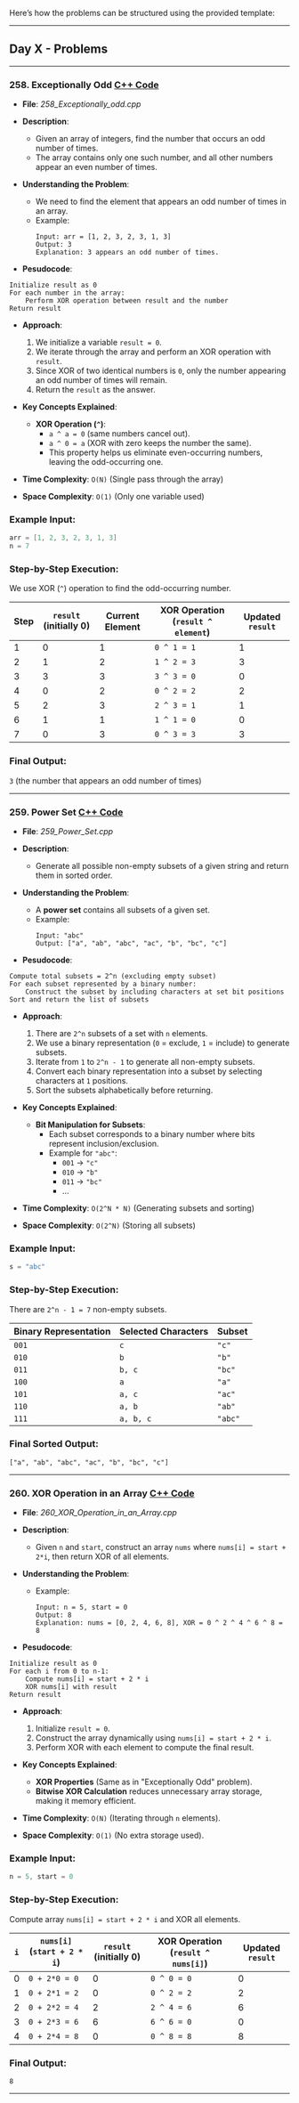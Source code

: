 Here’s how the problems can be structured using the provided template:  

---

## Day X - Problems  

---

### 258. **Exceptionally Odd** [C++ Code](./_258_Exceptionally_odd.cpp)  

- **File**: _258_Exceptionally_odd.cpp_  
- **Description**:  
  - Given an array of integers, find the number that occurs an odd number of times.  
  - The array contains only one such number, and all other numbers appear an even number of times.  

- **Understanding the Problem**:  
  - We need to find the element that appears an odd number of times in an array.  
  - Example:  
    ```
    Input: arr = [1, 2, 3, 2, 3, 1, 3]  
    Output: 3  
    Explanation: 3 appears an odd number of times.
    ```

- **Pesudocode**:
```
Initialize result as 0
For each number in the array:
    Perform XOR operation between result and the number
Return result
```

- **Approach**:  
  1. We initialize a variable `result = 0`.  
  2. We iterate through the array and perform an XOR operation with `result`.  
  3. Since XOR of two identical numbers is `0`, only the number appearing an odd number of times will remain.  
  4. Return the `result` as the answer.  

- **Key Concepts Explained**:  
  - **XOR Operation (`^`)**:  
    - `a ^ a = 0` (same numbers cancel out).  
    - `a ^ 0 = a` (XOR with zero keeps the number the same).  
    - This property helps us eliminate even-occurring numbers, leaving the odd-occurring one.  

- **Time Complexity**: `O(N)` (Single pass through the array)  
- **Space Complexity**: `O(1)` (Only one variable used)  

### **Example Input:**  
```cpp
arr = [1, 2, 3, 2, 3, 1, 3]  
n = 7  
```

### **Step-by-Step Execution:**  
We use XOR (`^`) operation to find the odd-occurring number.

| Step | `result` (initially 0) | Current Element | XOR Operation (`result ^ element`) | Updated `result` |
|------|-------------------|----------------|----------------------------------|-------------------|
| 1    | 0                 | 1              | `0 ^ 1 = 1`                     | 1                 |
| 2    | 1                 | 2              | `1 ^ 2 = 3`                     | 3                 |
| 3    | 3                 | 3              | `3 ^ 3 = 0`                     | 0                 |
| 4    | 0                 | 2              | `0 ^ 2 = 2`                     | 2                 |
| 5    | 2                 | 3              | `2 ^ 3 = 1`                     | 1                 |
| 6    | 1                 | 1              | `1 ^ 1 = 0`                     | 0                 |
| 7    | 0                 | 3              | `0 ^ 3 = 3`                     | 3                 |

### **Final Output:**  
`3` (the number that appears an odd number of times)

---

### 259. **Power Set** [C++ Code](./_259_Power_Set.cpp)  

- **File**: _259_Power_Set.cpp_  
- **Description**:  
  - Generate all possible non-empty subsets of a given string and return them in sorted order.  

- **Understanding the Problem**:  
  - A **power set** contains all subsets of a given set.  
  - Example:  
    ```
    Input: "abc"  
    Output: ["a", "ab", "abc", "ac", "b", "bc", "c"]
    ```

- **Pesudocode**:
```
Compute total subsets = 2^n (excluding empty subset)
For each subset represented by a binary number:
    Construct the subset by including characters at set bit positions
Sort and return the list of subsets
```

- **Approach**:  
  1. There are `2^n` subsets of a set with `n` elements.  
  2. We use a binary representation (`0` = exclude, `1` = include) to generate subsets.  
  3. Iterate from `1` to `2^n - 1` to generate all non-empty subsets.  
  4. Convert each binary representation into a subset by selecting characters at `1` positions.  
  5. Sort the subsets alphabetically before returning.  

- **Key Concepts Explained**:  
  - **Bit Manipulation for Subsets**:  
    - Each subset corresponds to a binary number where bits represent inclusion/exclusion.  
    - Example for `"abc"`:  
      - `001` → `"c"`  
      - `010` → `"b"`  
      - `011` → `"bc"`  
      - ...  

- **Time Complexity**: `O(2^N * N)` (Generating subsets and sorting)  
- **Space Complexity**: `O(2^N)` (Storing all subsets)  

### **Example Input:**  
```cpp
s = "abc"
```

### **Step-by-Step Execution:**  
There are `2^n - 1 = 7` non-empty subsets.

| Binary Representation | Selected Characters | Subset |
|----------------------|------------------|--------|
| `001`              | `c`              | `"c"`  |
| `010`              | `b`              | `"b"`  |
| `011`              | `b, c`           | `"bc"` |
| `100`              | `a`              | `"a"`  |
| `101`              | `a, c`           | `"ac"` |
| `110`              | `a, b`           | `"ab"` |
| `111`              | `a, b, c`        | `"abc"` |

### **Final Sorted Output:**  
`["a", "ab", "abc", "ac", "b", "bc", "c"]`


---

### 260. **XOR Operation in an Array** [C++ Code](./_260_XOR_Operation_in_an_Array.cpp)  

- **File**: _260_XOR_Operation_in_an_Array.cpp_  
- **Description**:  
  - Given `n` and `start`, construct an array `nums` where `nums[i] = start + 2*i`, then return XOR of all elements.  

- **Understanding the Problem**:  
  - Example:  
    ```
    Input: n = 5, start = 0  
    Output: 8  
    Explanation: nums = [0, 2, 4, 6, 8], XOR = 0 ^ 2 ^ 4 ^ 6 ^ 8 = 8  
    ```

- **Pesudocode**:
```
Initialize result as 0
For each i from 0 to n-1:
    Compute nums[i] = start + 2 * i
    XOR nums[i] with result
Return result
```

- **Approach**:  
  1. Initialize `result = 0`.  
  2. Construct the array dynamically using `nums[i] = start + 2 * i`.  
  3. Perform XOR with each element to compute the final result.  

- **Key Concepts Explained**:  
  - **XOR Properties** (Same as in "Exceptionally Odd" problem).  
  - **Bitwise XOR Calculation** reduces unnecessary array storage, making it memory efficient.  

- **Time Complexity**: `O(N)` (Iterating through `n` elements).  
- **Space Complexity**: `O(1)` (No extra storage used).  


### **Example Input:**  
```cpp
n = 5, start = 0
```

### **Step-by-Step Execution:**  
Compute array `nums[i] = start + 2 * i` and XOR all elements.

| `i` | `nums[i]` (`start + 2 * i`) | `result` (initially 0) | XOR Operation (`result ^ nums[i]`) | Updated `result` |
|----|----------------|----------------|----------------------------------|-------------------|
| 0  | `0 + 2*0 = 0` | 0              | `0 ^ 0 = 0`                     | 0                 |
| 1  | `0 + 2*1 = 2` | 0              | `0 ^ 2 = 2`                     | 2                 |
| 2  | `0 + 2*2 = 4` | 2              | `2 ^ 4 = 6`                     | 6                 |
| 3  | `0 + 2*3 = 6` | 6              | `6 ^ 6 = 0`                     | 0                 |
| 4  | `0 + 2*4 = 8` | 0              | `0 ^ 8 = 8`                     | 8                 |

### **Final Output:**  
`8`

---
